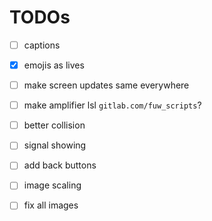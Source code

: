 # TODOs
* [ ] captions
* [x] emojis as lives

* [ ] make screen updates same everywhere
* [ ] make amplifier lsl `gitlab.com/fuw_scripts`?
* [ ] better collision
* [ ] signal showing

* [ ] add back buttons

* [ ] image scaling
* [ ] fix all images